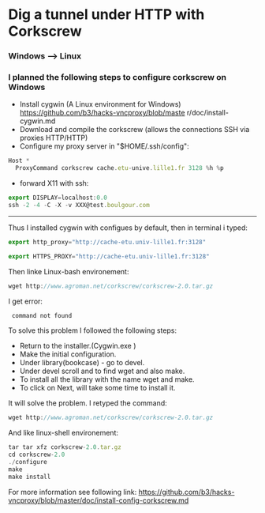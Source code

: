 # Dig a tunnel under HTTP with Corkscrew

### Windows --> Linux

### I planned the following steps to configure corkscrew on Windows

* Install cygwin (A Linux environment for Windows) https://github.com/b3/hacks-vncproxy/blob/maste r/doc/install-cygwin.md 
* Download and compile the corkscrew (allows the connections SSH via proxies HTTP/HTTP) 
* Configure my proxy server in "$HOME/.ssh/config":
```javascript
Host *
  ProxyCommand corkscrew cache.etu-unive.lille1.fr 3128 %h %p
```
* forward X11 with ssh:
```javascript
export DISPLAY=localhost:0.0
ssh -2 -4 -C -X -v XXX@test.boulgour.com
```
------------
Thus I installed cygwin with configues by default, then in terminal i typed:
```javascript
export http_proxy="http://cache-etu.univ-lille1.fr:3128"

export HTTPS_PROXY="http://cache-etu.univ-lille1.fr:3128"
```
Then linke Linux-bash environement:
```javascript
wget http://www.agroman.net/corkscrew/corkscrew-2.0.tar.gz
```
I get error:
```javascript
 command not found
```
To solve this problem I followed the following steps:

* Return to the installer.(Cygwin.exe )
* Make the initial configuration.
* Under library(bookcase) - go to devel.
* Under devel scroll and to find wget and also make.
* To install all the library with the name wget and make.
* To click on Next, will take some time to install it.

It will solve the problem. I retyped the command:

```javascript
wget http://www.agroman.net/corkscrew/corkscrew-2.0.tar.gz
```
And like linux-shell environement: 
```javascript
tar tar xfz corkscrew-2.0.tar.gz
cd corkscrew-2.0
./configure
make
make install
```
For more information see following link:
https://github.com/b3/hacks-vncproxy/blob/master/doc/install-config-corkscrew.md



















